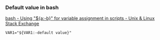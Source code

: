 ### Default value in bash


[bash - Using &quot;${a:-b}&quot; for variable assignment in scripts - Unix &amp; Linux Stack Exchange](https://unix.stackexchange.com/questions/122845/using-a-b-for-variable-assignment-in-scripts)




```shell
VAR1="${VAR1:-default value}"
```

